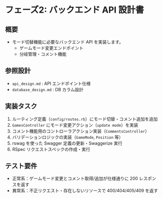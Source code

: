 # フェーズ2: バックエンド API 設計書

## 概要
- モード切替機能に必要なバックエンド API を実装します。
  - ゲームモード変更エンドポイント
  - 分岐管理・コメント機能

## 参照設計
- `api_design.md`                    : API エンドポイント仕様
- `database_design.md`              : DB カラム設計

## 実装タスク
1. ルーティング定義（`config/routes.rb`）にモード切替・コメント追加を追加
2. `GamesController` にモード変更アクション（`update mode`）を実装
3. コメント機能用のコントローラアクション実装（`CommentsController`）
4. バリデーションロジックの実装（`GameMode`, `Position` 等）
5. rswag を使った Swagger 定義の更新・Swaggerize 実行
6. RSpec リクエストスペックの作成・実行

## テスト要件
- 正常系：ゲームモード変更とコメント取得/追加が仕様通りに 200 レスポンスを返す
- 異常系：不正リクエスト・存在しないリソースで 400/404/405/409 を返す